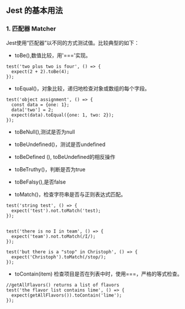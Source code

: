 ## Jest 的基本用法

### 1. 匹配器 Matcher

Jest使用“匹配器”以不同的方式测试值。比较典型的如下：

- toBe(),数值比较，用'==='实现。
```
test('two plus two is four', () => {
  expect(2 + 2).toBe(4);
});
```

- toEqual()，对象比较，递归地检查对象或数组的每个字段。
```
test('object assignment', () => {
  const data = {one: 1};
  data['two'] = 2;
  expect(data).toEqual({one: 1, two: 2});
});
```

- toBeNull(),测试是否为null

- toBeUndefined()，测试是否undefined

- toBeDefined (), toBeUndefined的相反操作

- toBeTruthy()，判断是否为true

- toBeFalsy(),是否false

- toMatch()，检查字符串是否与正则表达式匹配。

```
test('string test', () => {
  expect('test').not.toMatch('test);
});


test('there is no I in team', () => {
  expect('team').not.toMatch(/I/);
});

test('but there is a "stop" in Christoph', () => {
  expect('Christoph').toMatch(/stop/);
});
```

- toContain(item) 检查项目是否在列表中时，使用===，严格的等式检查。

```
//getAllFlavors() returns a list of flavors
test('the flavor list contains lime', () => {
  expect(getAllFlavors()).toContain('lime');
});
```